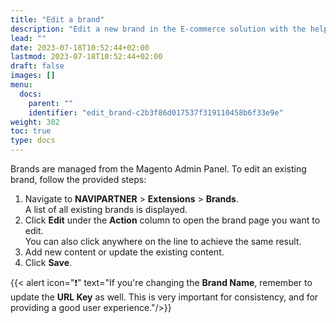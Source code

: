 ```yaml
---
title: "Edit a brand"
description: "Edit a new brand in the E-commerce solution with the help of a how-to guide."
lead: ""
date: 2023-07-18T10:52:44+02:00
lastmod: 2023-07-18T10:52:44+02:00
draft: false
images: []
menu:
  docs:
    parent: ""
    identifier: "edit_brand-c2b3f86d017537f319110458b6f33e9e"
weight: 302
toc: true
type: docs
---
```


Brands are managed from the Magento Admin Panel. To edit an existing brand, follow the provided steps:

1. Navigate to **NAVIPARTNER** > **Extensions** > **Brands**.          
   A list of all existing brands is displayed.
2. Click **Edit** under the **Action** column to open the brand page you want to edit.    
   You can also click anywhere on the line to achieve the same result.
3. Add new content or update the existing content.
4. Click **Save**.

  {{< alert icon="❗" text="If you're changing the <b>Brand Name</b>, remember to update the <b>URL Key</b> as well. This is very important for consistency, and for providing a good user experience."/>}}